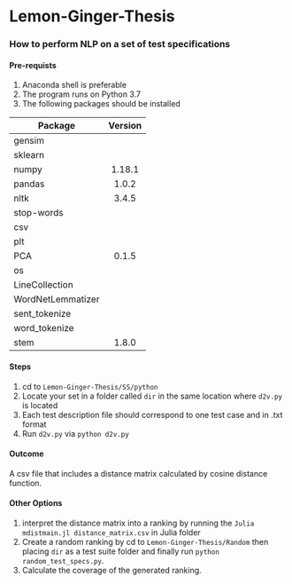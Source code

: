 # Lemon-Ginger-Thesis
### How to perform NLP on a set of test specifications
#### Pre-requists
1) Anaconda shell is preferable 
2) The program runs on Python 3.7
3) The following packages should be installed

| Package        | Version       | 
| ------------- |:-------------:| 
|gensim |         | 
|sklearn           |     | 
|numpy |1.18.1  |
|pandas | 1.0.2 |
|nltk|3.4.5|
| stop-words | |
| csv | |
| plt | |
| PCA | 0.1.5 |
|os| |
| LineCollection | |
| WordNetLemmatizer | |
| sent_tokenize| |
| word_tokenize | |
| stem | 1.8.0 |


#### Steps
1) cd to `Lemon-Ginger-Thesis/SS/python`
2) Locate your set in a folder called `dir` in the same location where `d2v.py` is located
3) Each test description file should correspond to one test case and in .txt format
4) Run `d2v.py` via `python d2v.py`

#### Outcome
A csv file that includes a distance matrix calculated by cosine distance function.

#### Other Options
1) interpret the distance matrix into a ranking by running the `Julia mdistmain.jl distance_matrix.csv` in Julia folder
2) Create a random ranking by cd to `Lemon-Ginger-Thesis/Random` then placing `dir` as a test suite folder and finally run `python random_test_specs.py`.
3) Calculate the coverage of the generated ranking.

